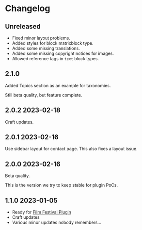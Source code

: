 # Changelog

## Unreleased

* Fixed minor layout problems.
* Added styles for block matrixblock type.
* Added some missing translations.
* Added some missing copyright notices for images.
* Allowed reference tags in `text` block types.

## 2.1.0

Added Topics section as an example for taxonomies.

Still beta quality, but feature complete.

## 2.0.2 2023-02-18

Craft updates.

## 2.0.1 2023-02-16

Use sidebar layout for contact page.  This also fixes a layout issue.

## 2.0.0 2023-02-16

Beta quality.

This is the version we try to keep stable for plugin PoCs.

## 1.1.0 2023-01-05

* Ready for [Film Festival Plugin](https://github.com/wsydney76/craft-film-festival-light)
* Craft updates
* Various minor updates nobody remembers...